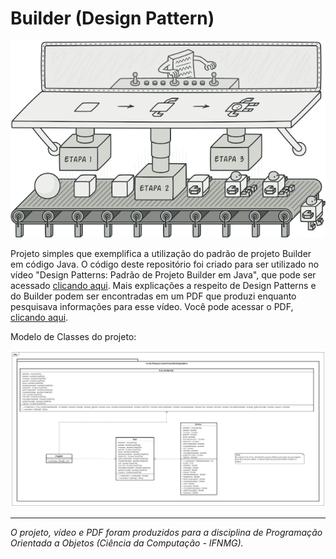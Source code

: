 ﻿# Builder (Design Pattern)

![Builder](./builder.png)



Projeto simples que exemplifica a utilização do padrão de projeto Builder em código Java. O código deste repositório foi criado para ser utilizado no vídeo "Design Patterns: Padrão de Projeto Builder em Java", que pode ser acessado [clicando aqui](https://youtu.be/1d_lZ8eLDlU). Mais explicações a respeito de Design Patterns e do Builder podem ser encontradas em um PDF que produzi enquanto pesquisava informações para esse vídeo. Você pode acessar o PDF, [clicando aqui](./design-pattern-builder.pdf).

Modelo de Classes do projeto:

![Diagrama de Classes](./diagrama-de-classes.png)

---

*O projeto, vídeo e PDF foram produzidos para a disciplina de Programação Orientada a Objetos (Ciência da Computação - IFNMG).*

